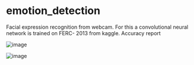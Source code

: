 # emotion_detection
Facial expression recognition from webcam.
For this a convolutional neural network is trained on FERC- 2013 from kaggle.
Accuracy report 



![image](https://user-images.githubusercontent.com/53126149/61587656-bd961e00-abab-11e9-8b90-1720294af8a1.png)




![image](https://user-images.githubusercontent.com/53126149/61587716-c2a79d00-abac-11e9-8912-b1935033ffe5.png)
